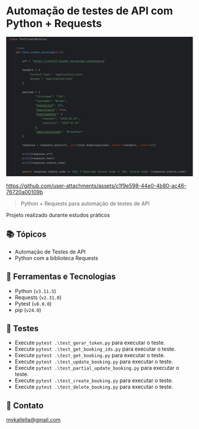 # Automação de testes de API com Python + Requests

![preview](./preview1.png)

https://github.com/user-attachments/assets/c1f9e598-44e0-4b80-ac46-76720a00109b
 
> Python + Requests para automação de testes de API

 Projeto realizado durante estudos práticos
 
## 📚 Tópicos

- Automação de Testes de API
- Python com a biblioteca Requests

## 🔧 Ferramentas e Tecnologias

- Python (`v3.11.5`)
- Requests (`v2.31.0`)
- Pytest (`v8.0.0`)
- pip (`v24.0`)

## 🔧 Testes

- Execute `pytest .\test_gerar_token.py` para executar o teste.
- Execute `pytest .\test_get_booking_ids.py` para executar o teste.
- Execute `pytest .\test_get_booking.py` para executar o teste.
- Execute `pytest .\test_update_booking.py` para executar o teste.
- Execute `pytest .\test_partial_update_booking.py` para executar o teste.
- Execute `pytest .\test_create_booking.py` para executar o teste.
- Execute `pytest .\test_delete_booking.py` para executar o teste.

## 🔗 Contato

mykallella@gmail.com
